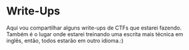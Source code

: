 # Write-Ups

Aqui vou compartilhar alguns write-ups de CTFs que estarei fazendo.  
Também é o lugar onde estarei treinando uma escrita mais técnica em inglês, então, todos estarão em outro idioma.:)
